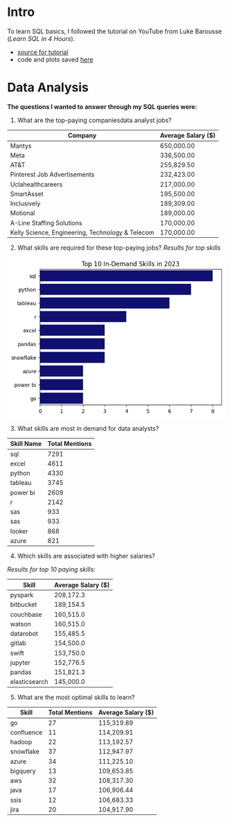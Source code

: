 # Intro
To learn SQL basics, I followed the tutorial on YouTube from Luke Barousse (*Learn SQL in 4 Hours*).

- [source for tutorial](https://github.com/lukebarousse/SQL_Project_Data_Job_Analysis/tree/main)
- code and plots saved [here](/pqueries/)

# Data Analysis 
**The questions I wanted to answer through my SQL queries were:**

1. What are the top-paying companiesdata analyst jobs?

| Company                                           | Average Salary ($) |
|---------------------------------------------------|---------------------|
| Mantys                                            | 650,000.00          |
| Meta                                              | 336,500.00          |
| AT&T                                              | 255,829.50          |
| Pinterest Job Advertisements                     | 232,423.00          |
| Uclahealthcareers                                 | 217,000.00          |
| SmartAsset                                        | 195,500.00          |
| Inclusively                                       | 189,309.00          |
| Motional                                          | 189,000.00          |
| A-Line Staffing Solutions                         | 170,000.00          |
| Kelly Science, Engineering, Technology & Telecom  | 170,000.00          |





2. What skills are required for these top-paying jobs?
*Results for top skills* 

![top skill plot](pqueries/Plots/topSkills.png)

3. What skills are most in demand for data analysts?


| Skill Name | Total Mentions |
|------------|----------------|
| sql        | 7291           |
| excel      | 4611           |
| python     | 4330           |
| tableau    | 3745           |
| power bi   | 2609           |
| r          | 2142           |
| sas        | 933            |
| sas        | 933            |
| looker     | 868            |
| azure      | 821            |

4. Which skills are associated with higher salaries?

*Results for top 10 paying skills:*

| Skill           | Average Salary ($) |
|-----------------|--------------------|
| pyspark         | 208,172.3          |
| bitbucket       | 189,154.5          |
| couchbase       | 160,515.0          |
| watson          | 160,515.0          |
| datarobot       | 155,485.5          |
| gitlab          | 154,500.0          |
| swift           | 153,750.0          |
| jupyter         | 152,776.5          |
| pandas          | 151,821.3          |
| elasticsearch   | 145,000.0          |


5. What are the most optimal skills to learn?

| Skill       | Total Mentions | Average Salary ($) |
|-------------|----------------|---------------------|
| go          | 27             | 115,319.89          |
| confluence  | 11             | 114,209.91          |
| hadoop      | 22             | 113,192.57          |
| snowflake   | 37             | 112,947.97          |
| azure       | 34             | 111,225.10          |
| bigquery    | 13             | 109,653.85          |
| aws         | 32             | 108,317.30          |
| java        | 17             | 106,906.44          |
| ssis        | 12             | 106,683.33          |
| jira        | 20             | 104,917.90          |